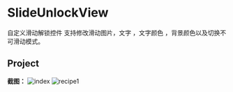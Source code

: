 # SlideUnlockView

自定义滑动解锁控件
支持修改滑动图片，文字 ，文字颜色 ，背景颜色以及切换不可滑动模式。


## Project
 **截图：**
 ![index](https://github.com/LeeeYudE/SlideUnlockView/tree/master/screenshot/1.png)
 ![recipe1](https://github.com/LeeeYudE/SlideUnlockView/tree/master/screenshot/1.gif)



 

 
